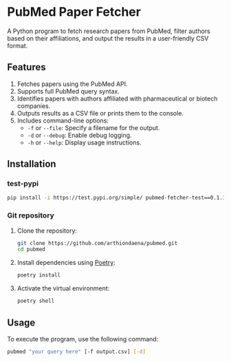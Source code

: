 # PubMed Paper Fetcher

A Python program to fetch research papers from PubMed, filter authors based on their affiliations, and output the results in a user-friendly CSV format.

## Features

1. Fetches papers using the PubMed API.
2. Supports full PubMed query syntax.
3. Identifies papers with authors affiliated with pharmaceutical or biotech companies.
4. Outputs results as a CSV file or prints them to the console.
5. Includes command-line options:
   - `-f` or `--file`: Specify a filename for the output.
   - `-d` or `--debug`: Enable debug logging.
   - `-h` or `--help`: Display usage instructions.

## Installation

### test-pypi
```bash
pip install -i https://test.pypi.org/simple/ pubmed-fetcher-test==0.1.1
```

### Git repository
1. Clone the repository:
    ```bash
    git clone https://github.com/arthiondaena/pubmed.git
    cd pubmed
    ```

2. Install dependencies using [Poetry](https://python-poetry.org/):
    ```bash
    poetry install
    ```

3. Activate the virtual environment:
    ```bash
    poetry shell
    ```

## Usage

To execute the program, use the following command:

```bash
pubmed "your query here" [-f output.csv] [-d]
